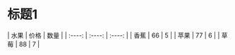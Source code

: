 # 标题1
| 水果        | 价格    |  数量  |
    | :----:   | :----:   | :----: |
    | 香蕉        | 66     |   5   |
    | 苹果        | 77     |   6    |
    | 草莓        | 88     |   7    |


